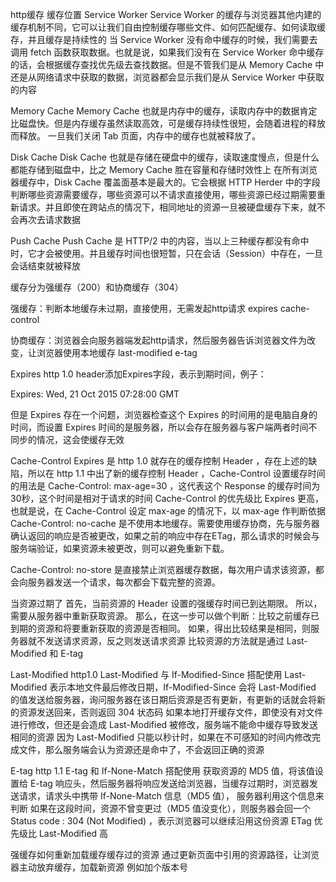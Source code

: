 http缓存
缓存位置
Service Worker
Service Worker 的缓存与浏览器其他内建的缓存机制不同，它可以让我们自由控制缓存哪些文件、如何匹配缓存、如何读取缓存，并且缓存是持续性的
当 Service Worker 没有命中缓存的时候，我们需要去调用 fetch 函数获取数据。也就是说，如果我们没有在 Service Worker 命中缓存的话，会根据缓存查找优先级去查找数据。但是不管我们是从 Memory Cache 中还是从网络请求中获取的数据，浏览器都会显示我们是从 Service Worker 中获取的内容

Memory Cache
Memory Cache 也就是内存中的缓存，读取内存中的数据肯定比磁盘快。但是内存缓存虽然读取高效，可是缓存持续性很短，会随着进程的释放而释放。 一旦我们关闭 Tab 页面，内存中的缓存也就被释放了。

Disk Cache
Disk Cache 也就是存储在硬盘中的缓存，读取速度慢点，但是什么都能存储到磁盘中，比之 Memory Cache 胜在容量和存储时效性上
在所有浏览器缓存中，Disk Cache 覆盖面基本是最大的。它会根据 HTTP Herder 中的字段判断哪些资源需要缓存，哪些资源可以不请求直接使用，哪些资源已经过期需要重新请求。并且即使在跨站点的情况下，相同地址的资源一旦被硬盘缓存下来，就不会再次去请求数据

Push Cache
Push Cache 是 HTTP/2 中的内容，当以上三种缓存都没有命中时，它才会被使用。并且缓存时间也很短暂，只在会话（Session）中存在，一旦会话结束就被释放


缓存分为强缓存（200）和协商缓存（304）

强缓存：判断本地缓存未过期，直接使用，无需发起http请求
expires
cache-control

协商缓存：浏览器会向服务器端发起http请求，然后服务器告诉浏览器文件为改变，让浏览器使用本地缓存
last-modified
e-tag

Expires
http 1.0
header添加Expires字段，表示到期时间，例子：

Expires: Wed, 21 Oct 2015 07:28:00 GMT

但是 Expires 存在一个问题，浏览器检查这个 Expires 的时间用的是电脑自身的时间，而设置 Expires 时间的是服务器，所以会存在服务器与客户端两者时间不同步的情况，这会使缓存无效

Cache-Control
Expires 是 http 1.0 就存在的缓存控制 Header ，存在上述的缺陷，所以在 http 1.1 中出了新的缓存控制 Header ，Cache-Control
设置缓存时间的用法是 Cache-Control: max-age=30 ，这代表这个 Response 的缓存时间为 30秒，这个时间是相对于请求的时间
Cache-Control 的优先级比 Expires 更高，也就是说，在 Cache-Control 设定 max-age 的情况下，以 max-age 作判断依据
Cache-Control: no-cache 是不使用本地缓存。需要使用缓存协商，先与服务器确认返回的响应是否被更改，如果之前的响应中存在ETag，那么请求的时候会与服务端验证，如果资源未被更改，则可以避免重新下载。

Cache-Control: no-store 是直接禁止浏览器缓存数据，每次用户请求该资源，都会向服务器发送一个请求，每次都会下载完整的资源。

当资源过期了
首先，当前资源的 Header 设置的强缓存时间已到达期限。
所以，需要从服务器中重新获取资源。
那么，在这一步可以做个判断：比较之前缓存已到期的资源和将要重新获取的资源是否相同。
如果，得出比较结果是相同，则服务器就不发送请求资源，反之则发送请求资源
比较资源的方法就是通过 Last-Modified 和 E-tag

Last-Modified
http1.0
Last-Modified 与 If-Modified-Since 搭配使用
Last-Modified 表示本地文件最后修改日期，If-Modified-Since 会将 Last-Modified 的值发送给服务器，询问服务器在该日期后资源是否有更新，有更新的话就会将新的资源发送回来，否则返回 304 状态码
如果本地打开缓存文件，即使没有对文件进行修改，但还是会造成 Last-Modified 被修改，服务端不能命中缓存导致发送相同的资源
因为 Last-Modified 只能以秒计时，如果在不可感知的时间内修改完成文件，那么服务端会认为资源还是命中了，不会返回正确的资源

E-tag
http 1.1
E-tag 和 If-None-Match 搭配使用
获取资源的 MD5 值，将该值设置给 E-tag 响应头，然后服务器将响应发送给浏览器，当缓存过期时，浏览器发送请求，请求头中携带 If-None-Match 信息（MD5 值）， 服务器利用这个信息来判断
如果在这段时间，资源不曾变更过（MD5 值没变化），则服务器会回一个 Status code : 304 (Not Modified) ，表示浏览器可以继续沿用这份资源
ETag 优先级比 Last-Modified 高

强缓存如何重新加载缓存缓存过的资源
通过更新页面中引用的资源路径，让浏览器主动放弃缓存，加载新资源
例如加个版本号